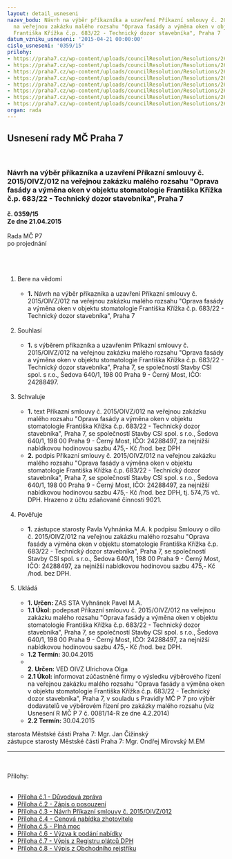 ```yaml
---
layout: detail_usneseni
nazev_bodu: Návrh na výběr příkazníka a uzavření Příkazní smlouvy č. 2015/OIVZ/012
  na veřejnou zakázku malého rozsahu "Oprava fasády a výměna oken v objektu stomatologie
  Františka Křížka č.p. 683/22 - Technický dozor stavebníka", Praha 7
datum_vzniku_usneseni: '2015-04-21 00:00:00'
cislo_usneseni: '0359/15'
prilohy:
- https://praha7.cz/wp-content/uploads/councilResolution/Resolutions/26489/359_15_pril1.doc
- https://praha7.cz/wp-content/uploads/councilResolution/Resolutions/26489/21-15-2._protokol_o_otev%c3%adr%c3%a1n%c3%ad_a_posouzen%c3%ad_nab%c3%addek.pdf
- https://praha7.cz/wp-content/uploads/councilResolution/Resolutions/26489/21-15-3.p%c5%99%c3%adkazn%c3%ad_smlouva_tds.doc
- https://praha7.cz/wp-content/uploads/councilResolution/Resolutions/26489/21-15-4._cenov%c3%a1_nab%c3%addka.pdf
- https://praha7.cz/wp-content/uploads/councilResolution/Resolutions/26489/21-15-5._pln%c3%a1_moc.doc
- https://praha7.cz/wp-content/uploads/councilResolution/Resolutions/26489/21-15-6._v%c3%bdzva.doc
- https://praha7.cz/wp-content/uploads/councilResolution/Resolutions/26489/21-15-7._registr_pl%c3%a1tc%c5%af_dph.pdf
- https://praha7.cz/wp-content/uploads/councilResolution/Resolutions/26489/21-15-8._obchodn%c3%ad_rerjst%c5%99%c3%adk.pdf
organ: rada
---
```

<div id="ucUsn_pList" class="usn">
	<span><h2>Usnesení rady MČ Praha 7 </h2>
<br></span><div class="standBody">
<span><h3>Návrh na výběr příkazníka a uzavření Příkazní smlouvy č. 2015/OIVZ/012 na veřejnou zakázku malého rozsahu "Oprava fasády a výměna oken v objektu stomatologie Františka Křížka č.p. 683/22 - Technický dozor stavebníka", Praha 7</h3></span><div class="center">
		<strong>č. 0359/15</strong><br>
	</div>
<div class="center">
		<strong>Ze dne 21.04.2015</strong><br><br>
	</div>Rada MČ P7<br>po projednání<br><br><br><ol>
<br><li>Bere na vědomí<br><ul>
<br><li>
<strong>1.</strong> Návrh na výběr příkazníka a uzavření Příkazní smlouvy č. 2015/OIVZ/012 na veřejnou zakázku malého rozsahu "Oprava fasády a výměna oken v objektu stomatologie Františka Křížka č.p. 683/22 - Technický dozor stavebníka", Praha 7</li>
</ul>
<br>
</li>
<li>Souhlasí<br><ul>
<br><li>
<strong>1.</strong> s výběrem příkazníka a uzavřením Příkazní smlouvy č. 2015/OIVZ/012 na veřejnou zakázku malého rozsahu "Oprava fasády a výměna oken v objektu stomatologie Františka Křížka č.p. 683/22 - Technický dozor stavebníka", Praha 7, se společností Stavby CSI spol. s r.o., Šedova 640/1, 198 00 Praha 9 - Černý Most, IČO: 24288497.</li>
</ul>
<br>
</li>
<li>Schvaluje<br><ul>
<br><li>
<strong>1.</strong> text Příkazní smlouvy č. 2015/OIVZ/012 na veřejnou zakázku malého rozsahu "Oprava fasády a výměna oken v objektu stomatologie Františka Křížka č.p. 683/22 - Technický dozor stavebníka", Praha 7, se společností Stavby CSI spol. s r.o., Šedova 640/1, 198 00 Praha 9 - Černý Most, IČO: 24288497, za nejnižší nabídkovou hodinovou sazbu 475,- Kč /hod. bez DPH <br>
</li>
<li>
<strong>2.</strong> podpis Příkazní smlouvy č. 2015/OIVZ/012 na veřejnou zakázku malého rozsahu "Oprava fasády a výměna oken v objektu stomatologie Františka Křížka č.p. 683/22 - Technický dozor stavebníka", Praha 7, se společností Stavby CSI spol. s r.o., Šedova 640/1, 198 00 Praha 9 - Černý Most, IČO: 24288497, za nejnižší nabídkovou hodinovou sazbu 475,- Kč /hod. bez DPH, tj. 574,75 vč. DPH. Hrazeno z účtu zdaňované činnosti 9021.</li>
</ul>
<br>
</li>
<li>Pověřuje<br><ul>
<br><li>
<strong>1.</strong> zástupce starosty Pavla Vyhnánka M.A. k podpisu Smlouvy o dílo č. 2015/OIVZ/012 na veřejnou zakázku malého rozsahu "Oprava fasády a výměna oken v objektu stomatologie Františka Křížka č.p. 683/22 - Technický dozor stavebníka", Praha 7, se společností Stavby CSI spol. s r.o., Šedova 640/1, 198 00 Praha 9 - Černý Most, IČO: 24288497, za nejnižší nabídkovou hodinovou sazbu 475,- Kč /hod. bez DPH. </li>
</ul>
<br>
</li>
<li>Ukládá<br><ul>
<br><li>
<strong>1. Určen: </strong>ZAS STA Vyhnánek Pavel M.A.<br>
</li>
<li>
<strong>1.1 Úkol: </strong>podepsat Příkazní smlouvu č. 2015/OIVZ/012 na veřejnou zakázku malého rozsahu "Oprava fasády a výměna oken v objektu stomatologie Františka Křížka č.p. 683/22 - Technický dozor stavebníka", Praha 7, se společností Stavby CSI spol. s r.o., Šedova 640/1, 198 00 Praha 9 - Černý Most, IČO: 24288497, za nejnižší nabídkovou hodinovou sazbu 475,- Kč /hod. bez DPH. <br>
</li>
<li>
<strong>1.2 Termín: </strong>30.04.2015<br>
</li>
<li>
<strong><br>2. Určen: </strong>VED OIVZ Ulrichova Olga<br>
</li>
<li>
<strong>2.1 Úkol: </strong>informovat zúčastněné firmy o výsledku výběrového řízení na veřejnou zakázku malého rozsahu "Oprava fasády a výměna oken v objektu stomatologie Františka Křížka č.p. 683/22 - Technický dozor stavebníka", Praha 7, v souladu s Pravidly MČ P 7 pro výběr dodavatelů ve výběrovém řízení pro zakázky malého rozsahu (viz Usnesení R MČ P 7 č. 0081/14-R ze dne 4.2.2014)<br>
</li>
<li>
<strong>2.2 Termín: </strong>30.04.2015</li>
</ul>
</li>
</ol>starosta Městské části Praha 7: Mgr. Jan Čižinský<br>zástupce starosty Městské části Praha 7: Mgr. Ondřej Mirovský M.EM <br><hr>
<br><br>Přílohy: <br><ul>
<br><li>
<a href="/zdroj.aspx?typ=4&amp;Id=62315&amp;sh=709052693" target="_blank" title="Odkaz na soubor - 29 kB - nové okno">Příloha č.1 - Důvodová zpráva</a> <br>
</li>
<li>
<a href="/zdroj.aspx?typ=4&amp;id=62274&amp;sh=-195372331" target="_blank" title="Odkaz na soubor - 333,9 kB - nové okno">Příloha č.2 - Zápis o posouzení</a> <br>
</li>
<li>
<a href="/zdroj.aspx?typ=4&amp;id=62275&amp;sh=-195469579" target="_blank" title="Odkaz na soubor - 89 kB - nové okno">Příloha č.3 - Návrh Příkazní smlouvy č. 2015/OIVZ/012</a> <br>
</li>
<li>
<a href="/zdroj.aspx?typ=4&amp;id=62276&amp;sh=-195444203" target="_blank" title="Odkaz na soubor - 115,3 kB - nové okno">Příloha č.4 - Cenová nabídka zhotovitele </a><br>
</li>
<li>
<a href="/zdroj.aspx?typ=4&amp;id=62277&amp;sh=-195541451" target="_blank" title="Odkaz na soubor - 31,5 kB - nové okno">Příloha č.5 - Plná moc </a><br>
</li>
<li>
<a href="/zdroj.aspx?typ=4&amp;id=62278&amp;sh=-195524267" target="_blank" title="Odkaz na soubor - 139 kB - nové okno">Příloha č.6 - Výzva k podání nabídky</a> <br>
</li>
<li>
<a href="/zdroj.aspx?typ=4&amp;id=62279&amp;sh=-194572939" target="_blank" title="Odkaz na soubor - 142,2 kB - nové okno">Příloha č.7 - Výpis z Registru plátců DPH </a><br>
</li>
<li>
<a href="/zdroj.aspx?typ=4&amp;id=62280&amp;sh=834496373" target="_blank" title="Odkaz na soubor - 53,5 kB - nové okno">Příloha č.8 - Výpis z Obchodního rejstříku</a> </li>
</ul>
</div>
</div>